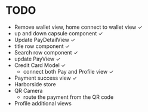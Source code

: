 # TODO

- Remove wallet view, home connect to wallet view ✓
- up and down capsule component ✓
- Update PayDetailView ✓
- title row component ✓
- Search row component ✓
- update PayView ✓
- Credit Card Model ✓
  - connect both Pay and Profile view ✓
- Payment success view ✓
- Harborside store
- QR Camera
  - route the payment from the QR code
- Profile additional views
